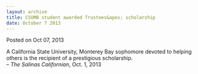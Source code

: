 ```yaml
---
layout: archive
title: CSUMB student awarded Trustees&apos; scholarship
date: October 7 2013
---
```





<span class="date">Posted on Oct 07, 2013    </span>
<p>A California State University, Monterey Bay sophomore devoted to
helping others is the recipient of a prestigious scholarship.<br>
&#x2013; <em>The Salinas Californian</em>, Oct. 1, 2013</br></p>





